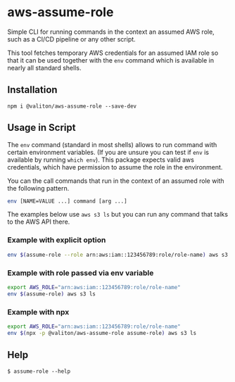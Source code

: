 # aws-assume-role

Simple CLI for running commands in the context an assumed AWS role, such as a
CI/CD pipeline or any other script.

This tool fetches temporary AWS credentials for an assumed IAM role so that it
can be used together with the `env` command which is available in nearly all standard shells.

## Installation


`npm i @valiton/aws-assume-role --save-dev`

## Usage in Script

The `env` command (standard in most shells) allows to run command with certain environment
variables. (If you are unsure you can test if `env` is available by running `which env`).
This package expects valid aws credentials, which have permission to assume the
role in the environment.

You can the call commands that run in the context of an assumed role with the following pattern.

```sh
env [NAME=VALUE ...] command [arg ...]
```

The examples below use `aws s3 ls` but you can run any command that talks to the AWS API there.

### Example with explicit option

```sh
env $(assume-role --role arn:aws:iam::123456789:role/role-name) aws s3 ls
```

### Example with role passed via env variable
```sh
export AWS_ROLE="arn:aws:iam::123456789:role/role-name"
env $(assume-role) aws s3 ls
```

### Example with npx
```sh
export AWS_ROLE="arn:aws:iam::123456789:role/role-name"
env $(npx -p @valiton/aws-assume-role assume-role) aws s3 ls
```

## Help

```
$ assume-role --help
```

